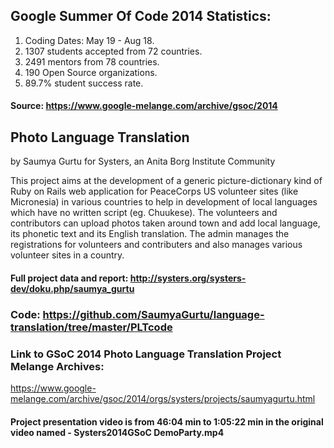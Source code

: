 ## Google Summer Of Code 2014 Statistics:
1. Coding Dates: May 19 - Aug 18.
2. 1307 students accepted from 72 countries.
3. 2491 mentors from 78 countries.
4. 190 Open Source organizations.
5. 89.7% student success rate.

#### Source: https://www.google-melange.com/archive/gsoc/2014

## Photo Language Translation
by Saumya Gurtu for Systers, an Anita Borg Institute Community

This project aims at the development of a generic picture-dictionary kind of Ruby on Rails web application for PeaceCorps US volunteer sites (like Micronesia) in various countries to help in development of local languages which have no written script (eg. Chuukese). The volunteers and contributors can upload photos taken around town and add local language, its phonetic text and its English translation. The admin manages the registrations for volunteers and contributers and also manages various volunteer sites in a country.

#### Full project data and report: http://systers.org/systers-dev/doku.php/saumya_gurtu

### Code: https://github.com/SaumyaGurtu/language-translation/tree/master/PLTcode

### Link to GSoC 2014 Photo Language Translation Project Melange Archives: 
https://www.google-melange.com/archive/gsoc/2014/orgs/systers/projects/saumyagurtu.html

#### Project presentation video is from 46:04 min to 1:05:22 min in the original video named - Systers2014GSoC DemoParty.mp4
